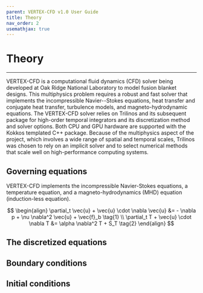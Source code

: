 ```yaml
---
parent: VERTEX-CFD v1.0 User Guide
title: Theory
nav_order: 2
usemathjax: true
---
```


# Theory

---

VERTEX-CFD is a computational fluid dynamics (CFD) solver being developed at Oak Ridge National Laboratory to model fusion blanket designs. This multiphysics problem requires a robust and fast solver that implements the incompressible Navier--Stokes equations, heat transfer and conjugate heat transfer, turbulence models, and magneto-hydrodynamic equations. The VERTEX-CFD solver relies on Trilinos and its subsequent package for high-order temporal integrators and its discretization method and solver options. Both CPU and GPU hardware are supported with the Kokkos templated C++ package. Because of the multiphysics aspect of the project, which involves a wide range of spatial and temporal scales, Trilinos was chosen to rely on an implicit solver and to select numerical methods that scale well on high-performance computing systems.

## Governing equations

VERTEX-CFD implements the incompressible Navier-Stokes equations, a temperature equation, and a magneto-hydrodynamics (MHD) equation (induction-less equation).

$$
\begin{align}
    \partial_t \vec{u} + \vec{u} \cdot \nabla \vec{u} &= - \nabla p + \nu \nabla^2 \vec{u} + \vec{f}_b \tag{1} \\
    \partial_t T + \vec{u} \cdot \nabla T &= \alpha \nabla^2 T + S_T \tag{2}
\end{align}
$$

## The discretized equations

## Boundary conditions

## Initial conditions
